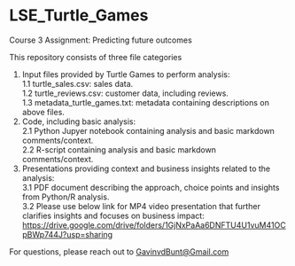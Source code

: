 # LSE_Turtle_Games
Course 3 Assignment: Predicting future outcomes

This repository consists of three file categories
1. Input files provided by Turtle Games to perform analysis: <br>
  1.1 turtle_sales.csv: sales data. <br>
  1.2 turtle_reviews.csv: customer data, including reviews. <br>
  1.3 metadata_turtle_games.txt: metadata containing descriptions on above files.
2. Code, including basic analysis: <br>
  2.1 Python Jupyer notebook containing analysis and basic markdown comments/context. <br>
  2.2 R-script containing analysis and basic markdown comments/context.
3. Presentations providing context and business insights related to the analysis: <br>
  3.1 PDF document describing the approach, choice points and insights from Python/R analysis. <br>
  3.2 Please use below link for MP4 video presentation that further clarifies insights and focuses on business impact:
  https://drive.google.com/drive/folders/1GjNxPaAa6DNFTU4U1vuM41OCpBWp744J?usp=sharing 
  
 For questions, please reach out to GavinvdBunt@Gmail.com 

